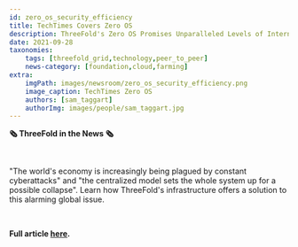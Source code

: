 ```yaml
---
id: zero_os_security_efficiency
title: TechTimes Covers Zero OS
description: ThreeFold's Zero OS Promises Unparalleled Levels of Internet Security and Efficiency, via TechTimes.
date: 2021-09-28
taxonomies:
    tags: [threefold_grid,technology,peer_to_peer]
    news-category: [foundation,cloud,farming]
extra:
    imgPath: images/newsroom/zero_os_security_efficiency.png
    image_caption: TechTimes Zero OS
    authors: [sam_taggart]
    authorImg: images/people/sam_taggart.jpg
---
```


**🗞 ThreeFold in the News 🗞**

<br/>

"The world's economy is increasingly being plagued by constant cyberattacks" and "the centralized model sets the whole system up for a possible collapse". Learn how ThreeFold's infrastructure offers a solution to this alarming global issue.

<br/>

**Full article [here](https://www.techtimes.com/articles/265905/20210927/threefolds-zero-os-promises-unparalleled-levels-of-internet-security-and-efficiency.htm).**